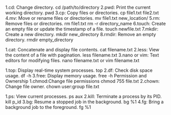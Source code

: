 <!-- File Operation -->
1.cd: Change directory.
   cd /path/to/directory
2.pwd: Print the current working directory.
    pwd
3.cp: Copy files or directories.
    cp file1.txt file2.txt
4.mv: Move or rename files or directories.
    mv file1.txt new_location/
5.rm: Remove files or directories.
    rm file1.txt
    rm -r directory_name
6.touch: Create an empty file or update the timestamp of a file.
    touch newfile.txt
7.mkdir: Create a new directory.
    mkdir new_directory
8.rmdir: Remove an empty directory.
    rmdir empty_directory
<!-- File Viewing and editing -->
1.cat: Concatenate and display file contents.
    cat filename.txt
2.less: View the content of a file with pagination.
    less filename.txt
3.nano or vim: Text editors for modifying files.
    nano filename.txt
    or
    vim filename.txt
<!-- Sytem Information -->
1.top: Display real-time system processes.
    top
2.df: Check disk space usage.
    df -h
3.free: Display memory usage.
    free -h
Permission and Ownership
1.chmod:Change file permissions
    chmod 755 file.txt
2.chown: Change file owner.
    chown user:group file.txt
<!-- Process Management -->
1.ps: View current processes.
    ps aux
2.kill: Terminate a process by its PID.
    kill p_id
3.bg: Resume a stopped job in the background.
    bg %1
4.fg: Bring a background job to the foreground.
    fg %1

